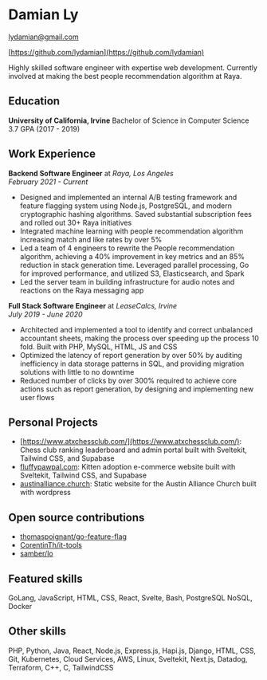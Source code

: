 # Damian Ly

<lydamian@gmail.com>

[https://github.com/lydamian](https://github.com/lydamian)

Highly skilled software engineer with expertise web development. Currently involved at making the best people recommendation algorithm at Raya.

## Education

**University of California, Irvine** Bachelor of Science in Computer Science 3.7 GPA (2017 - 2019)

## Work Experience

**Backend Software Engineer** at *Raya, Los Angeles*  
*February 2021 - Current*

- Designed and implemented an internal A/B testing framework and feature flagging system using Node.js, PostgreSQL, and modern cryptographic hashing algorithms. Saved substantial subscription fees and rolled out 30+ Raya initiatives
- Integrated machine learning with people recommendation algorithm increasing match and like rates by over 5%
- Led a team of 4 engineers to rewrite the People recommendation algorithm, achieving a 40% improvement in key metrics and an 85% reduction in stack generation time. Leveraged parallel processing, Go for improved performance, and utilized S3, Elasticsearch, and Spark
- Led the server team in building infrastructure for audio notes and reactions on the Raya messaging app

**Full Stack Software Engineer** at *LeaseCalcs, Irvine*  
*July 2019 - June 2020*

- Architected and implemented a tool to identify and correct unbalanced accountant sheets, making the process over speeding up the process 10 fold. Built with PHP, MySQL, HTML, JS and CSS
- Optimized the latency of report generation by over 50% by auditing inefficiency in data storage patterns in SQL, and providing migration solutions with little to no downtime
- Reduced number of clicks by over 300% required to achieve core actions such as report generation, by designing and implementing new user flows

## Personal Projects

- [https://www.atxchessclub.com/](https://www.atxchessclub.com/): Chess club ranking leaderboard and admin portal built with Sveltekit, Tailwind CSS, and Supabase
- [fluffypawpal.com](https://fluffypawpal.com): Kitten adoption e-commerce website built with Sveltekit, Tailwind CSS, and Supabase
- [austinalliance.church](https://austinalliance.church): Static website for the Austin Alliance Church built with wordpress

## Open source contributions

- [thomaspoignant/go-feature-flag](https://github.com/thomaspoignant/go-feature-flag)
- [CorentinTh/it-tools](https://github.com/CorentinTh/it-toolsgo-feature-flag)
- [samber/lo](https://github.com/samber/lo)

## Featured skills

GoLang, JavaScript, HTML, CSS, React, Svelte, Bash, PostgreSQL NoSQL, Docker

## Other skills

PHP, Python, Java, React, Node.js, Express.js, Hapi.js, Django, HTML, CSS, Git, Kubernetes, Cloud Services, AWS, Linux, Sveltekit, Next.js, Datadog, Terraform, C++, C, TailwindCSS
